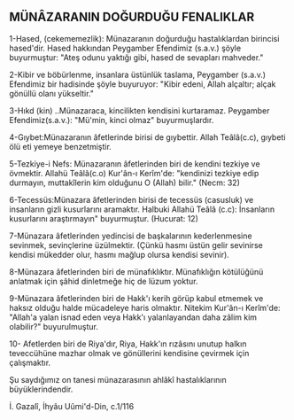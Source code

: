 ## MÜNÂZARANIN DOĞURDUĞU FENALIKLAR

1-Hased, (cekememezlik): Münazaranın doğurduğu hastalıklardan birincisi hased'dir. Hased hakkından Pey­gamber Efendimiz (s.a.v.) şöyle buyurmuştur: "Ateş odunu yaktığı gibi, hased de sevapları mahveder."

2-Kibir ve böbürlenme, insanlara üstünlük taslama, Peygamber (s.a.v.) Efendimiz bir hadisinde şöyle buyu­ruyor: "Kibir edeni, Allah alçaltır; alçak gönüllü olanı yükseltir."

3-Hıkd (kin) ..Münazaraca, kincilikten kendisini kur­taramaz. Peygamber Efendimiz(s.a.v.): "Mü'min, kinci olmaz" buyurmuşlardır.

4-Gıybet:Münazaranın âfetlerinde birisi de gıybettir. Allah Teâlâ(c.c), gıybeti ölü eti yemeye benzetmiştir.

5-Tezkiye-i Nefs: Münazaranın âfetlerinden biri de kendini tezkiye ve övmektir. Allahü Teâlâ(c.o) Kur'ân-ı Kerîm'de: "kendinizi tezkiye edip durmayın, muttakîlerin kim olduğunu O (Allah) bilir." (Necm: 32)

6-Tecessüs:Münazara âfetlerinden birisi de tecessüs (casusluk) ve insanların gizli kusurlarını aramaktır. Hal­buki Allahü Teâlâ (c.c): İnsanların kusurlarını araştır­mayın" buyurmuştur. (Hucurat: 12)

7-Münazara âfetlerinden yedincisi de başkalarının kederlenmesine sevinmek, sevinçlerine üzülmektir. (Çünkü hasmı üstün gelir sevinirse kendisi mükedder olur, hasmı mağlup olursa kendisi sevinir).

8-Münazara âfetlerinden biri de münafıklıktır. Mü­nafıklığın kötülüğünü anlatmak için şâhid dinletmeğe hiç de lüzum yoktur.

9-Münazara âfetlerinden biri de Hakk'ı kerih görüp kabul etmemek ve haksız olduğu halde mücadeleye haris olmaktır. Nitekim Kur'ân-ı Kerîm'de: "Allah'a yalan isnad eden veya Hakk'ı yalanlayandan daha zâlim kim olabilir?" buyurulmuştur.

10- Afetlerden biri de Riya'dır, Riya, Hakk'ın rızâsını unutup halkın teveccühüne mazhar olmak ve gönüllerini kendisine çevirmek için çalışmaktır.

Şu saydığımız on tanesi münazarasının ahlâkî hasta­lıklarının büyüklerindendir.

İ. Gazalî, İhyâu Uûmi'd-Din, c.1/116
